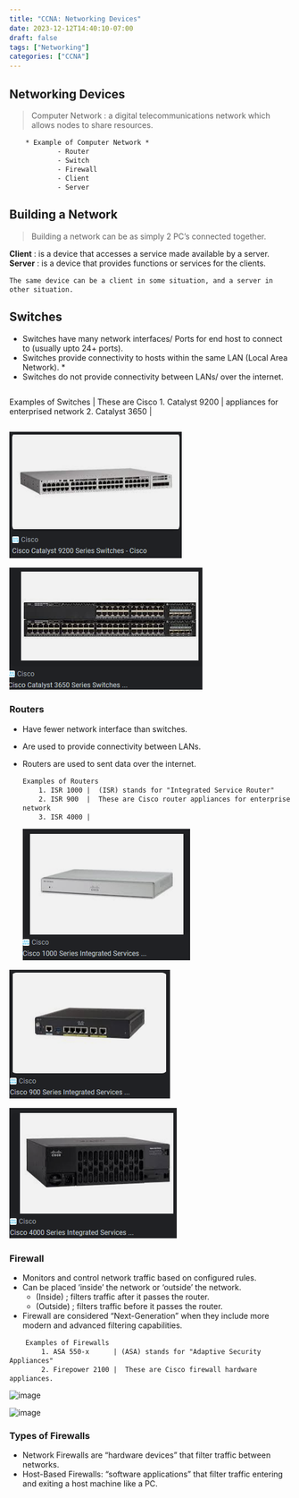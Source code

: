 ```yaml
---
title: "CCNA: Networking Devices"
date: 2023-12-12T14:40:10-07:00
draft: false
tags: ["Networking"]
categories: ["CCNA"]
---
```



## **Networking Devices**

> Computer Network : a digital telecommunications network which allows nodes to share resources.
> 

```
    * Example of Computer Network *
            - Router
            - Switch
            - Firewall
            - Client
            - Server
```

## **Building a Network**

> Building a network can be as simply 2 PC’s connected together.
> 

**Client** : is a device that accesses a service made available by a server. **Server** : is a device that provides functions or services for the clients.

```
The same device can be a client in some situation, and a server in other situation.
```

## Switches

- Switches have many network interfaces/ Ports for end host to connect to (usually upto 24+ ports).
- Switches provide connectivity to hosts within the same LAN (Local Area Network). *
- Switches do not provide connectivity between LANs/ over the internet.

```
```
 Examples of Switches | These are Cisco
    1. Catalyst 9200  |  appliances for enterprised network
    2. Catalyst 3650  |

```
```

![image](/static/Day%201_Networking%20Devices%20db2a903f8b15429795054015b5cf7c60/Untitled.png)

![image](/static/Day%201_Networking%20Devices%20db2a903f8b15429795054015b5cf7c60/Untitled%201.png)

### **Routers**

- Have fewer network interface than switches.
- Are used to provide connectivity between LANs.
- Routers are used to sent data over the internet.
    
    ```
    Examples of Routers
        1. ISR 1000 |  (ISR) stands for "Integrated Service Router"
        2. ISR 900  |  These are Cisco router appliances for enterprise network
        3. ISR 4000 |
    ```
    
    ![image](/static/Day%201_Networking%20Devices%20db2a903f8b15429795054015b5cf7c60/Untitled%202.png)
    

![image](/static/Day%201_Networking%20Devices%20db2a903f8b15429795054015b5cf7c60/Untitled%203.png)

![image](/static/Day%201_Networking%20Devices%20db2a903f8b15429795054015b5cf7c60/Untitled%204.png)

### **Firewall**

- Monitors and control network traffic based on configured rules.
- Can be placed ‘inside’ the network or ‘outside’ the network.
    - (Inside) ; filters traffic after it passes the router.
    - (Outside) ; filters traffic before it passes the router.
- Firewall are considered “Next-Generation” when they include more modern and advanced filtering capabilities.

```
    Examples of Firewalls
        1. ASA 550-x      | (ASA) stands for "Adaptive Security Appliances"
        2. Firepower 2100 |  These are Cisco firewall hardware appliances.
```

![image](/Day%201_Networking%20Devices%20db2a903f8b15429795054015b5cf7c60/Untitled%205.png)

![image](/Day%201_Networking%20Devices%20db2a903f8b15429795054015b5cf7c60/Untitled%206.png)

### **Types of Firewalls**

- Network Firewalls are “hardware devices” that filter traffic between networks.
- Host-Based Firewalls: “software applications” that filter traffic entering and exiting a host machine like a PC.